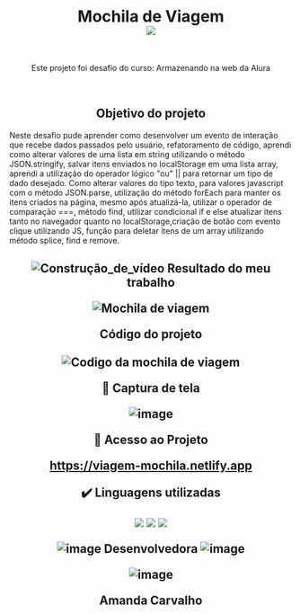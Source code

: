 <h1 align="center">Mochila de Viagem<br>
<img src="https://img.shields.io/badge/Status-Conclu%C3%ADdo-brightgreen"/>
</h1><br>    
<p align="center">Este projeto foi desafio do curso: Armazenando na web da Alura</p> <br>

<h2 align="center"> 
    Objetivo do projeto
</h2>

Neste desafio pude aprender como desenvolver um evento de interação que recebe dados passados pelo usuário, refatoramento de código, aprendi como alterar valores de uma lista em string utilizando o método JSON.stringify, salvar itens enviados no localStorage em uma lista array, aprendi a utilização do operador lógico "ou" || para retornar um tipo de dado desejado.
Como alterar valores do tipo texto, para valores javascript com o método JSON.parse, utilização do método forEach para manter os itens criados na página, mesmo após atualizá-la, utilizar o operador de comparação ===, método find, utilizar condicional if e else atualizar itens tanto no navegador quanto no localStorage,criação de botão com evento clique utilizando JS, função para deletar itens de um array utilizando método splice, find e remove.

<h2 align="center"> 
    
![Construção_de_vídeo](https://user-images.githubusercontent.com/121901080/216784104-02b7f0a8-2c8d-4442-95da-ee656eceaefe.png)
 Resultado do meu trabalho <br>
 
 ![Mochila de viagem](https://user-images.githubusercontent.com/121901080/216877900-4114d63d-6b0f-4f2b-91e0-4355da6d9658.gif)
<br>

Código do projeto
<br>
<br>
![Codigo da mochila de viagem](https://user-images.githubusercontent.com/121901080/216878673-537ab98e-d6f1-4032-a3c7-d9bfea7f3775.gif)

📸 Captura de tela

![image](https://user-images.githubusercontent.com/121901080/216878881-023895ee-1a20-4903-911b-aa49d8350bab.png)

📁 Acesso ao Projeto <br>

https://viagem-mochila.netlify.app

✔️ Linguagens utilizadas
    
<img src="https://img.shields.io/badge/-HTML-critical"/> <img src="https://img.shields.io/badge/-CSS-informational"/> <img src="https://img.shields.io/badge/-JAVASCRIPT-yellow"/>  
    
![image](https://user-images.githubusercontent.com/121901080/216240259-cde3de16-257e-4a33-a83e-b0e20199f706.png)
Desenvolvedora
![image](https://user-images.githubusercontent.com/121901080/216240329-00619566-e448-4b91-bea4-f07035dfb985.png)



![image](https://user-images.githubusercontent.com/121901080/216240914-9c0751b9-409a-46d2-90e3-6b30443ce72b.png)
    
Amanda Carvalho    







